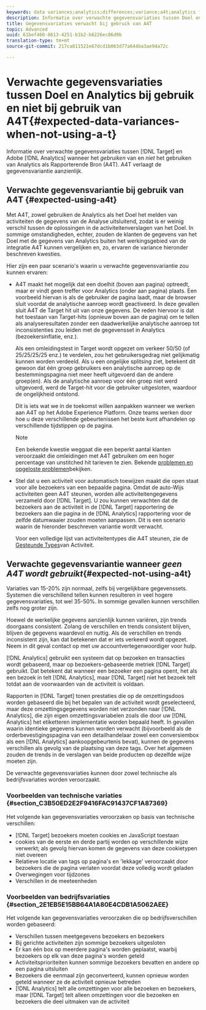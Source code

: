 ```yaml
---
keywords: data variances;analytics;differences;variance;a4t;analytics for target;analytics as the reporting source;discrepancies;discrepancy
description: Informatie over verwachte gegevensvariaties tussen Doel en de Analyse van Adobe wanneer het gebruiken van Analytics niet als Rapporterende Bron (A4T), die gegevensvariantie algeheel elimineert.
title: Gegevensvariaties verwacht bij gebruik van A4T
topic: Advanced
uuid: 61bef460-8613-4251-b1b2-b6226ec86d9b
translation-type: tm+mt
source-git-commit: 217ca811521e67dcd1b063d77a644ba3ae94a72c

---
```



# Verwachte gegevensvariaties tussen Doel en Analytics bij gebruik en niet bij gebruik van A4T{#expected-data-variances-when-not-using-a-t}

Informatie over verwachte gegevensvariaties tussen [!DNL Target] en Adobe [!DNL Analytics] wanneer het *gebruiken* van en *niet* het gebruiken van Analytics als Rapporterende Bron (A4T). A4T verlaagt de gegevensvariantie aanzienlijk.

## Verwachte gegevensvariantie bij gebruik van A4T {#expected-using-a4t}

Met A4T, zowel gebruiken de Analytics als het Doel het melden van activiteiten de gegevens van de Analyse uitsluitend, zodat is er weinig verschil tussen de oplossingen in de activiteitenverslagen van het Doel. In sommige omstandigheden, echter, zouden de klanten de gegevens van het Doel met de gegevens van Analytics buiten het werkingsgebied van de integratie A4T kunnen vergelijken en, zo, ervaren de variance hieronder beschreven kwesties.

Hier zijn een paar scenario&#39;s waarin u verwachte gegevensvariantie zou kunnen ervaren:

* A4T maakt het mogelijk dat een doelhit (boven aan pagina) optreedt, maar er vindt geen treffer voor Analytics (onder aan pagina) plaats. Een voorbeeld hiervan is als de gebruiker de pagina laadt, maar de browser sluit voordat de analytische aanroep wordt geactiveerd. In deze gevallen sluit A4T de Target hit uit van onze gegevens. De reden hiervoor is dat het toestaan van Target-hits (opnieuw boven aan de pagina) om te tellen als analyseresultaten zonder een daadwerkelijke analytische aanroep tot inconsistenties zou leiden met de gegevensset in Analytics (bezoekersinflatie, enz.).

   Als een omleidingstest in Target wordt opgezet om verkeer 50/50 (of 25/25/25/25 enz.) te verdelen, zou het gebruikersgedrag niet gelijkmatig kunnen worden verdeeld. Als u een ongelijke splitsing ziet, betekent dit gewoon dat één groep gebruikers een analytische aanroep op de bestemmingspagina niet meer heeft uitgevoerd dan de andere groep(en). Als de analytische aanroep voor één groep niet werd uitgevoerd, werd de Target-hit voor die gebruiker uitgesloten, waardoor de ongelijkheid ontstond.

   Dit is iets wat we in de toekomst willen aanpakken wanneer we werken aan A4T op het Adobe Experience Platform. Onze teams werken door hoe u deze verschillende gebeurtenissen het beste kunt afhandelen op verschillende tijdstippen op de pagina.

   >[!NOTE]
   >
   >Een bekende kwestie weggaat die een beperkt aantal klanten veroorzaakt die omleidingen met A4T gebruiken om een hoger percentage van unstitched hit tarieven te zien. Bekende [problemen en opgeloste problemen](/help/r-release-notes/known-issues-resolved-issues.md#redirect)bekijken.

* Stel dat u een activiteit voor automatisch toewijzen maakt die open staat voor alle bezoekers van een bepaalde pagina. Omdat de auto-Wijs activiteiten geen A4T steunen, worden alle activiteitengegevens verzameld door [!DNL Target]. U zou kunnen verwachten dat de bezoekers aan de activiteit in de [!DNL Target] rapportering de bezoekers aan die pagina in de [!DNL Analytics] rapportering voor de zelfde datumwaaier zouden moeten aanpassen. Dit is een scenario waarin de hieronder beschreven variantie wordt verwacht.

   Voor een volledige lijst van activiteitentypes die A4T steunen, zie de [Gesteunde Types](../../c-integrating-target-with-mac/a4t/a4t.md#section_F487896214BF4803AF78C552EF1669AA)van Activiteit.

## Verwachte gegevensvariantie wanneer *geen A4T wordt gebruikt*{#expected-not-using-a4t}

Variaties van 15-20% zijn normaal, zelfs bij vergelijkbare gegevenssets. Systemen die verschillend tellen kunnen resulteren in veel hogere gegevensvariaties, tot wel 35-50%. In sommige gevallen kunnen verschillen zelfs nog groter zijn.

Hoewel de werkelijke gegevens aanzienlijk kunnen variëren, zijn trends doorgaans consistent. Zolang de verschillen en trends consistent blijven, blijven de gegevens waardevol en nuttig. Als de verschillen en trends inconsistent zijn, kan dat betekenen dat er iets verkeerd wordt opgezet. Neem in dit geval contact op met uw accountvertegenwoordiger voor hulp.

[!DNL Analytics] gebruikt een systeem dat op bezoeken en transacties wordt gebaseerd, maar op bezoekers-gebaseerde metriek [!DNL Target] gebruikt. Dat betekent dat wanneer een bezoeker een pagina opent, het als een bezoek in telt [!DNL Analytics], maar [!DNL Target] niet het bezoek telt totdat aan de voorwaarden van de activiteit is voldaan.

Rapporten in [!DNL Target] tonen prestaties die op de omzettingsdoos worden gebaseerd die bij het bepalen van de activiteit wordt geselecteerd, maar deze omzettingsgegevens worden niet verzonden naar [!DNL Analytics], die zijn eigen omzettingsvariabelen zoals die door uw [!DNL Analytics] het etiketteren implementatie worden bepaald heeft. In gevallen waarin identieke gegevens kunnen worden verwacht (bijvoorbeeld als de orderbevestigingspagina van een detailhandelaar zowel een conversiembox als een [!DNL Analytics] aankoopgebeurtenis bevat), kunnen de gegevens verschillen als gevolg van de plaatsing van deze tags. Over het algemeen zouden de trends in de verslagen van beide producten op dezelfde wijze moeten zijn.

De verwachte gegevensvariaties kunnen door zowel technische als bedrijfsvariaties worden veroorzaakt.

### Voorbeelden van technische variaties {#section_C3B50ED2E2F9416FAC91437CF1A87369}

Het volgende kan gegevensvariaties veroorzaken op basis van technische verschillen:

* [!DNL Target] bezoekers moeten cookies en JavaScript toestaan
* cookies van de eerste en derde partij worden op verschillende wijze verwerkt; als gevolg hiervan komen de gegevens van deze cookietypen niet overeen
* Relatieve locatie van tags op pagina&#39;s en &#39;lekkage&#39; veroorzaakt door bezoekers die de pagina verlaten voordat deze volledig wordt geladen
* Overwegingen voor tijdzones
* Verschillen in de meeteenheden

### Voorbeelden van bedrijfsvariaties {#section_2E1EB5E15BB64A1A80E4CDB1A5062AEE}

Het volgende kan gegevensvariaties veroorzaken die op bedrijfsverschillen worden gebaseerd:

* Verschillen tussen meetgegevens bezoekers en bezoekers
* Bij gerichte activiteiten zijn sommige bezoekers uitgesloten
* Er kan één box op meerdere pagina&#39;s worden geplaatst, waarbij bezoekers op elk van deze pagina&#39;s worden geteld
* Activiteitsprioriteiten kunnen sommige bezoekers bevatten en andere op een pagina uitsluiten
* Bezoekers die eenmaal zijn geconverteerd, kunnen opnieuw worden geteld wanneer ze de activiteit opnieuw betreden
* [!DNL Analytics] telt alle omzettingen voor alle bezoeken en bezoekers, maar [!DNL Target] telt alleen omzettingen voor die bezoeken en bezoekers die deel uitmaken van de activiteit